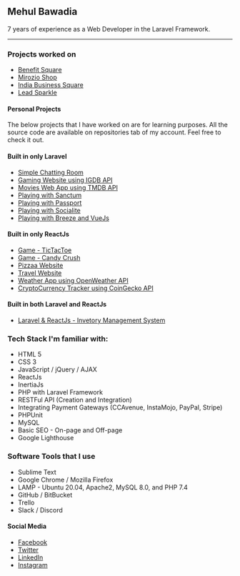 ## Mehul Bawadia

7 years of experience as a Web Developer in the Laravel Framework.

----

### Projects worked on

- [Benefit Square](https://www.benefitsquare.com)
- [Mirozio Shop](https://www.mirozioshop.com)
- [India Business Square](https://www.ibizsquare.com)
- [Lead Sparkle](https://leadsparkle.com)

#### Personal Projects

The below projects that I have worked on are for learning purposes. All the source code are available on repositories tab of my account. Feel free to check it out.

#### Built in only Laravel
- [Simple Chatting Room](https://github.com/MehulBawadia/chat-app)
- [Gaming Website using IGDB API](https://github.com/MehulBawadia/laravel-igdb-website)
- [Movies Web App using TMDB API](https://github.com/MehulBawadia/laramovies)
- [Playing with Sanctum](https://github.com/MehulBawadia/laravel-sanctum-api)
- [Playing with Passport](https://github.com/MehulBawadia/learning-passport)
- [Playing with Socialite](https://github.com/MehulBawadia/learning-socialite)
- [Playing with Breeze and VueJs](https://github.com/MehulBawadia/learning-breeze-vue-stack)

#### Built in only ReactJs
- [Game - TicTacToe](https://mehulbawadia.github.io/react-tic-tac-toe)
- [Game - Candy Crush](https://mehulbawadia.github.io/react-candy-crush)
- [Pizzaa Website](https://mehulbawadia.github.io/react-website-pizza)
- [Travel Website](https://mehulbawadia.github.io/react-travel-website)
- [Weather App using OpenWeather API](https://github.com/MehulBawadia/react-weather-app)
- [CryptoCurrency Tracker using CoinGecko API](https://mehulbawadia.github.io/react-cryptocurrency-api)

#### Built in both Laravel and ReactJs
- [Laravel & ReactJs - Invetory Management System](https://github.com/MehulBawadia/inventory-management)

### Tech Stack I'm familiar with:
- HTML 5
- CSS 3
- JavaScript / jQuery / AJAX
- ReactJs
- InertiaJs
- PHP with Laravel Framework
- RESTFul API (Creation and Integration)
- Integrating Payment Gateways (CCAvenue, InstaMojo, PayPal, Stripe)
- PHPUnit
- MySQL
- Basic SEO - On-page and Off-page
- Google Lighthouse

### Software Tools that I use
- Sublime Text
- Google Chrome / Mozilla Firefox
- LAMP - Ubuntu 20.04, Apache2, MySQL 8.0, and PHP 7.4
- GitHub / BitBucket
- Trello
- Slack / Discord

#### Social Media
- [Facebook](https://www.facebook.com/MeTheSaiyanPrince)
- [Twitter](https://twitter.com/MehulBawadia)
- [LinkedIn](https://www.linkedin.com/in/mehulbawadia)
- [Instagram](https://www.instagram.com/mehulbawadia)
